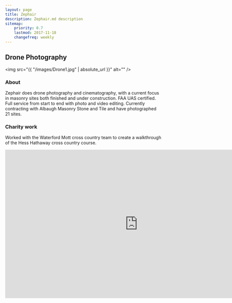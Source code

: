 ```yaml
---
layout: page
title: Zephair
description: Zephair.md description
sitemap:
    priority: 0.7
    lastmod: 2017-11-18
    changefreq: weekly
---
```

## Drone Photography

<span class="image right"><img src="{{ "/images/Drone1.jpg" | absolute_url }}" alt="" /></span>
### About
Zephair does drone photography and cinematography, with a current focus in masonry sites both finished and under construction. FAA UAS certified. Full service from start to end with photo and video editing. Currently contracting with Albaugh Masonry Stone and Tile and have photographed 21 sites.

### Charity work
Worked with the Waterford Mott cross country team to create a walkthrough of the Hess Hathaway cross country course.
<iframe width="854" height="480" src="https://www.youtube.com/embed/vMHDPacJ9Q0" frameborder="0" gesture="media"></iframe>
